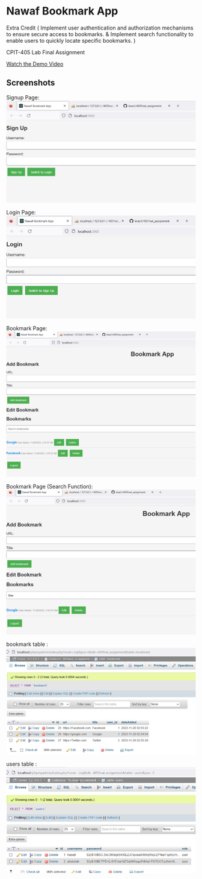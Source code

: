 # Nawaf Bookmark App 
Extra Credit ( Implement user authentication and authorization mechanisms to ensure secure access to bookmarks. & Implement search functionality to enable users to quickly locate specific bookmarks. )

CPIT-405 Lab Final Assignment

[Watch the Demo Video](https://youtu.be/awW6-FsjalI)

## Screenshots

Signup Page:
![Signup Page:](screenshots/screenshot7.png)

Login Page:
![Login Page:](screenshots/screenshot1.png)

Bookmark Page:
![Bookmark Page:](screenshots/screenshot6.png)

Bookmark Page (Search Function):
![Bookmark Page (Search Function):](screenshots/screenshot4.png)

bookmark table :
![bookmark table:](screenshots/screenshot2.png)

users table :
![users table:](screenshots/screenshot3.png)
